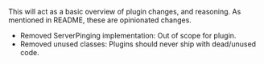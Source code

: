 This will act as a basic overview of plugin changes, and reasoning. As mentioned in README, these are opinionated changes.
- Removed ServerPinging implementation: Out of scope for plugin.
- Removed unused classes: Plugins should never ship with dead/unused code.